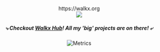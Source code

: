 <br>
<div align=center>
https://walkx.org
<br>
<a href="https://github.com/walkxhub"><img src="https://avatars.githubusercontent.com/u/97894625"></a>
 <h5>⤷ Checkout <a href="https://github.com/walkxhub">Walkx Hub</a>! All my 'big' projects are on there! ⤶</h5>

 
![Metrics](https://github.com/WalkxCode/WalkxCode/blob/master/github-metrics.svg)
<br>
</div>
